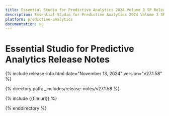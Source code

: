```yaml
---
title: Essential Studio for Predictive Analytics 2024 Volume 3 SP Release Release Notes  
description: Essential Studio for Predictive Analytics 2024 Volume 3 SP Release Release Notes  
platform: predictive-analytics
documentation: ug
---
```


# Essential Studio for Predictive Analytics  Release Notes  

{% include release-info.html date="November 13, 2024"  version="v27.1.58" %} 

{% directory path: _includes/release-notes/v27.1.58 %}

{% include {{file.url}} %}

{% enddirectory %}